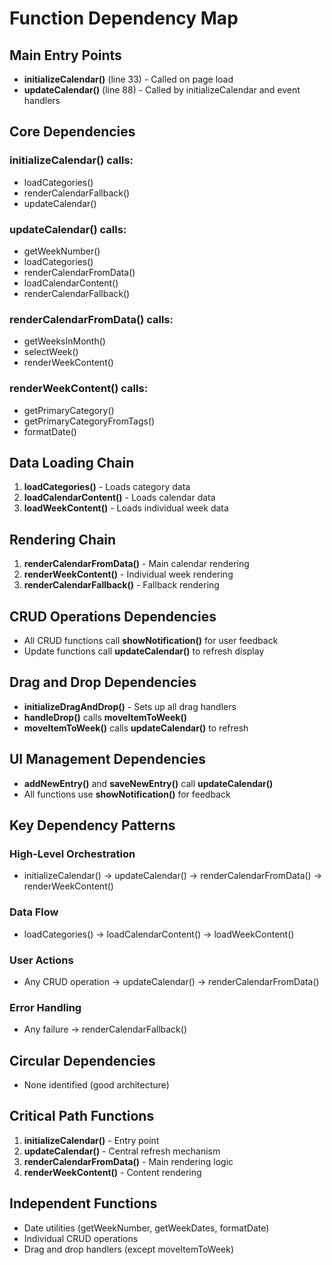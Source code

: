 # Function Dependency Map

## Main Entry Points
- **initializeCalendar()** (line 33) - Called on page load
- **updateCalendar()** (line 88) - Called by initializeCalendar and event handlers

## Core Dependencies

### initializeCalendar() calls:
- loadCategories()
- renderCalendarFallback()
- updateCalendar()

### updateCalendar() calls:
- getWeekNumber()
- loadCategories()
- renderCalendarFromData()
- loadCalendarContent()
- renderCalendarFallback()

### renderCalendarFromData() calls:
- getWeeksInMonth()
- selectWeek()
- renderWeekContent()

### renderWeekContent() calls:
- getPrimaryCategory()
- getPrimaryCategoryFromTags()
- formatDate()

## Data Loading Chain
1. **loadCategories()** - Loads category data
2. **loadCalendarContent()** - Loads calendar data
3. **loadWeekContent()** - Loads individual week data

## Rendering Chain
1. **renderCalendarFromData()** - Main calendar rendering
2. **renderWeekContent()** - Individual week rendering
3. **renderCalendarFallback()** - Fallback rendering

## CRUD Operations Dependencies
- All CRUD functions call **showNotification()** for user feedback
- Update functions call **updateCalendar()** to refresh display

## Drag and Drop Dependencies
- **initializeDragAndDrop()** - Sets up all drag handlers
- **handleDrop()** calls **moveItemToWeek()**
- **moveItemToWeek()** calls **updateCalendar()** to refresh

## UI Management Dependencies
- **addNewEntry()** and **saveNewEntry()** call **updateCalendar()**
- All functions use **showNotification()** for feedback

## Key Dependency Patterns

### High-Level Orchestration
- initializeCalendar() → updateCalendar() → renderCalendarFromData() → renderWeekContent()

### Data Flow
- loadCategories() → loadCalendarContent() → loadWeekContent()

### User Actions
- Any CRUD operation → updateCalendar() → renderCalendarFromData()

### Error Handling
- Any failure → renderCalendarFallback()

## Circular Dependencies
- None identified (good architecture)

## Critical Path Functions
1. **initializeCalendar()** - Entry point
2. **updateCalendar()** - Central refresh mechanism
3. **renderCalendarFromData()** - Main rendering logic
4. **renderWeekContent()** - Content rendering

## Independent Functions
- Date utilities (getWeekNumber, getWeekDates, formatDate)
- Individual CRUD operations
- Drag and drop handlers (except moveItemToWeek)
